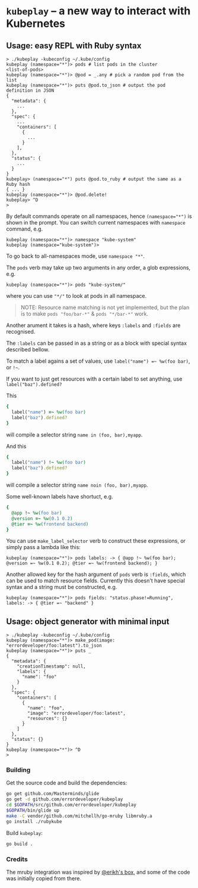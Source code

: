# `kubeplay` – a new way to interact with Kubernetes

## Usage: easy REPL with Ruby syntax

```console
> ./kubeplay -kubeconfig ~/.kube/config
kubeplay (namespace="*")> pods # list pods in the cluster
<list-of-pods>
kubeplay (namespace="*")> @pod = _.any # pick a random pod from the list
kubeplay (namespace="*")> puts @pod.to_json # output the pod definition in JSON
{
  "metadata": {
    ...
  },
  "spec": {
    ...
    "containers": [
      {
        ...
      }
    ],
  },
  "status": {
    ...
  }
}
kubeplay> (namespace="*") puts @pod.to_ruby # output the same as a Ruby hash
{ ... }
kubeplay (namespace="*")> @pod.delete!
kubeplay> ^D
> 
```

By default commands operate on all namespaces, hence `(namespace="*")` is shown in the prompt.
You can switch current namespaces with `namespace` command, e.g.
```console
kubeplay (namespace="*")> namespace "kube-system"
kubeplay (namespace="kube-system")>
```
To go back to all-namespaces mode, use `namespace "*"`.

The `pods` verb may take up two arguments in any order, a glob expressions, e.g.
```
kubeplay (namespace="*")> pods "kube-system/"
```
where you can use `"*/"` to look at pods in all namespace.

> NOTE: Resource name matching is not yet implemented, but the plan is to make `pods "foo/bar-*"` & `pods "*/bar-*"` work.

Another arument it takes is a hash, where keys `:labels` and `:fields` are recognised.

The `:labels` can be passed in as a string or as a block with special syntax described bellow.

To match a label agains a set of values, use `label("name") =~ %w(foo bar)`, or `!~`.

If you want to just get resources with a certain label to set anything, use `label("baz").defined?`

This
```ruby
{
  label("name") =~ %w(foo bar)
  label("baz").defined?
}
```
will compile a selector string `name in (foo, bar),myapp`.

And this
```ruby
{
  label("name") !~ %w(foo bar)
  label("baz").defined?
}
```
will compile a selector string `name noin (foo, bar),myapp`.

Some well-known labels have shortuct, e.g.
```ruby
{
  @app !~ %w(foo bar)
  @version =~ %w(0.1 0.2)
  @tier =~ %w(frontend backend)
}
```

You can use `make_label_selector` verb to construct these expressions, or simply pass a lambda like this:
```
kubeplay (namespace="*")> pods labels: -> { @app !~ %w(foo bar); @version =~ %w(0.1 0.2); @tier =~ %w(frontend backend); }
```

Another allowed key for the hash argument of `pods` verb is `:fields`, which can be used to match resource fields.
Currently this doesn't have special syntax and a string must be constructed, e.g.

```
kubeplay (namespace="*")> pods fields: "status.phase!=Running", labels: -> { @tier =~ "backend" }
```

## Usage: object generator with minimal input

```console
> ./kubeplay -kubeconfig ~/.kube/config
kubeplay (namespace="*")> make_pod(image: "errordeveloper/foo:latest").to_json
kubeplay (namespace="*")> puts _
{
  "metadata": {
    "creationTimestamp": null,
    "labels": {
      "name": "foo"
    }
  },
  "spec": {
    "containers": [
      {
        "name": "foo",
        "image": "errordeveloper/foo:latest",
        "resources": {}
      }
    ]
  },
  "status": {}
}
kubeplay (namespace="*")> ^D
>
```

### Building

Get the source code and build the dependencies:

```bash
go get github.com/Masterminds/glide
go get -d github.com/errordeveloper/kubeplay
cd $GOPATH/src/github.com/errordeveloper/kubeplay
$GOPATH/bin/glide up
make -C vendor/github.com/mitchellh/go-mruby libmruby.a
go install ./rubykube
```

Build `kubeplay`:
```bash
go build .
```

### Credits

The mruby integration was inspired by [@erikh's box](https://github.com/erikh/box), and some of the code was initially copied from there.
